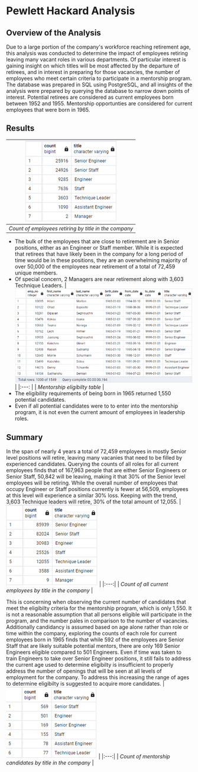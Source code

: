 # Pewlett Hackard Analysis

## Overview of the Analysis

Due to a large portion of the company's workforce reaching retirement age, this analysis was conducted to determine the impact of employees retiring leaving many vacant roles in various departments. Of particular interest is gaining insight on which titles will be most affected by the departure of retirees, and in interest in preparing for those vacancies, the number of employees who meet certain criteria to participate in a mentorship program. The database was prepared in SQL using PostgreSQL, and all insights of the analysis were prepared by querying the database to narrow down points of interest. Potential retirees are considered as current employees born between 1952 and 1955. Mentorship opportunties are considered for current employees that were born in 1965.

## Results

| ![Counts of roles leaving](Data/unique_titles.png) |
|:---:|
| *Count of employees retiring by title in the company* |
* The bulk of the employees that are close to retirement are in Senior positions, either as an Engineer or Staff member. While it is expected that retirees that have likely been in the company for a long period of time would be in these positions, they are an overwhelming majority of over 50,000 of the employees near retirement of a total of 72,459 unique members.
* Of special concern, 2 Managers are near retirement along with 3,603 Technique Leaders. 
| ![Table of mentorship eligibilty](Data/mentorship_eligibilty.png) |
|:---: |
| *Mentorship eligibilty table* |
* The eligibility requirements of being born in 1965 returned 1,550 potential candidates.
* Even if all potential candidates were to to enter into the mentorship program, it is not even the current amount of employees in leadership roles.

## Summary
In the span of nearly 4 years a total of 72,459 employees in mostly Senior level positions will retire, leaving many vacanies that need to be filled by experienced candidates. Querying the counts of all roles for all current employees finds that of 167,963 people that are either Senior Engineers or Senior Staff, 50,842 will be leaving, making it that 30% of the Senior level employees will be retiring. While the overall number of employees that occupy Engineer or Staff positions currently is fewer at 56,509, employees at this level will experience a similar 30% loss. Keeping with the trend, 3,603 Technique leaders will retire, 30% of the total amount of 12,055.
| ![Total number current positions](Data/current_titles.png) |
|:---:|
| *Count of all current employees by title in the company* |

This is concerning when observing the current number of candidates that meet the eligibilty criteria for the mentorship program, which is only 1,550. It is not a reasonable assumption that all persons eligible will participate in the program, and the number pales in comparison to the number of vacancies. Additionally candidancy is assumed based on age alone rather than role or time within the company, exploring the counts of each role for current employees born in 1965 finds that while 592 of the employees are Senior Staff that are likely suitable potential mentors, there are only 169 Senior Engineers eligible compared to 501 Engineers. Even if time was taken to train Engineers to take over Senior Engineer positions, it still fails to address the current age used to determine eligibilty is insufficient to properly address the number of openings that will be seen at all levels of employment for the company. To address this increasing the range of ages to determine eligibilty is suggested to acquire more candidates.
| ![Total number of positions for mentorship candidates](Data/eligible_titles.png) |
|:---:|
| *Count of mentorship candidates by title in the company* |

